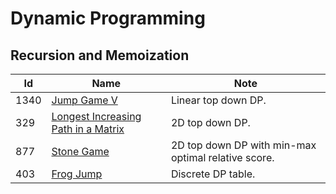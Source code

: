 # Dynamic Programming

## Recursion and Memoization
| Id      | Name                                        | Note               |
|---------|---------------------------------------------|--------------------|
| 1340     |  <a href="https://github.com/ZSShen/Hacking-Tech-Interview/blob/main/AlgorithmDesign/src/1340_Jump_Game_V.cpp" target="_blank">Jump Game V</a>| Linear top down DP. |
| 329     | <a href="https://github.com/ZSShen/Hacking-Tech-Interview/blob/main/AlgorithmDesign/src/329_Longest_Increasing_Path_in_a_Matrix.cpp" target="_blank">Longest Increasing Path in a Matrix</a> | 2D top down DP. |
| 877     | <a href="https://github.com/ZSShen/Hacking-Tech-Interview/blob/main/AlgorithmDesign/src/877_Stone_Game.cpp" target="_blank">Stone Game</a> | 2D top down DP with min-max optimal relative score. |
| 403     |  <a href="https://github.com/ZSShen/Hacking-Tech-Interview/blob/main/AlgorithmDesign/src/403_Frog_Jump.cpp" target="_blank">Frog Jump</a>| Discrete DP table. |
